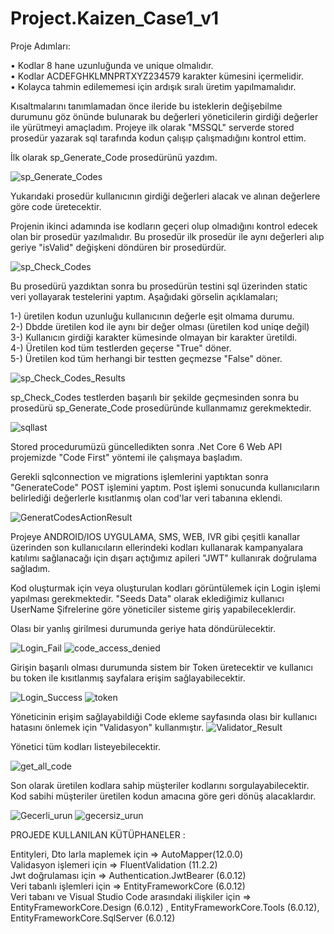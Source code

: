 # Project.Kaizen_Case1_v1

Proje Adımları: 

• Kodlar 8 hane uzunluğunda ve unique olmalıdır. <br /> 
• Kodlar ACDEFGHKLMNPRTXYZ234579 karakter kümesini içermelidir. <br /> 
• Kolayca tahmin edilememesi için ardışık sıralı üretim yapılmamalıdır. <br /> 

Kısaltmalarını tanımlamadan önce ileride bu isteklerin değişebilme durumunu göz önünde bulunarak bu değerleri yöneticilerin girdiği değerler ile yürütmeyi amaçladım.
Projeye ilk olarak "MSSQL" serverde stored prosedür yazarak sql tarafında kodun çalışıp çalışmadığını kontrol ettim.

İlk olarak sp_Generate_Code prosedürünü yazdım.

![sp_Generate_Codes](https://user-images.githubusercontent.com/58344612/210895988-4ac93918-a26b-4670-8511-8b8b39197ce8.png)

Yukarıdaki prosedür kullanıcının girdiği değerleri alacak ve alınan değerlere göre code üretecektir. 


Projenin ikinci adamında ise kodların geçeri olup olmadığını kontrol edecek olan bir prosedür yazılmalıdır. Bu prosedür ilk prosedür ile aynı değerleri alıp
geriye "isValid" değişkeni döndüren bir prosedürdür.

![sp_Check_Codes](https://user-images.githubusercontent.com/58344612/210896578-1c3a3f21-c11f-43cf-b762-0074ccd3dcb8.png)

Bu prosedürü yazdıktan sonra bu prosedürün testini sql üzerinden static veri yollayarak testelerini yaptım.
Aşağıdaki görselin açıklamaları;

1-) üretilen kodun uzunluğu kullanıcının değerle eşit olmama durumu. <br /> 
2-) Dbdde üretilen kod ile aynı bir değer olması (üretilen kod uniqe değil) <br />
3-) Kullanıcın girdiği karakter kümesinde olmayan bir karakter üretildi. <br /> 
4-) Üretilen kod tüm testlerden geçerse "True" döner. <br />
5-) Üretilen kod tüm herhangi bir testten geçmezse  "False" döner. <br />


![sp_Check_Codes_Results](https://user-images.githubusercontent.com/58344612/210897022-10fee215-397f-4fa8-ba12-6b565dfd60b4.png)


sp_Check_Codes testlerden başarılı bir şekilde geçmesinden sonra bu prosedürü  sp_Generate_Code prosedüründe kullanmamız gerekmektedir.

![sqllast](https://user-images.githubusercontent.com/58344612/210897281-90aa512f-e934-4692-a302-bd63f722c4d3.png)

Stored procedurumüzü güncelledikten sonra .Net Core 6 Web API projemizde "Code First" yöntemi ile çalışmaya başladım.

Gerekli sqlconnection ve migrations işlemlerini yaptıktan sonra "GenerateCode" POST işlemini yaptım. Post işlemi sonucunda kullanıcıların belirlediği
değerlerle kısıtlanmış olan cod'lar veri tabanına eklendi.


![GeneratCodesActionResult](https://user-images.githubusercontent.com/58344612/210897911-313705de-73c5-4d0e-b0d4-3176c7a1e954.png)


Projeye ANDROID/IOS UYGULAMA, SMS, WEB, IVR gibi çeşitli kanallar üzerinden son kullanıcıların ellerindeki kodları kullanarak kampanyalara katılımı
sağlanacağı için dışarı açtığımız apileri "JWT" kullanırak doğrulama sağladım. 

Kod oluşturmak için veya oluşturulan kodları görüntülemek için Login işlemi yapılması gerekmektedir.
"Seeds Data" olarak eklediğimiz kullanıcı UserName Şifrelerine göre yöneticiler sisteme giriş yapabileceklerdir.

Olası bir yanlış girilmesi durumunda geriye hata döndürülecektir.

![Login_Fail](https://user-images.githubusercontent.com/58344612/210898451-330cc1e0-3424-4e5f-b016-66f40be9fa5e.png)
![code_access_denied](https://user-images.githubusercontent.com/58344612/210898614-b09befce-74f5-4151-9566-b89adcbb9c09.png)



Girişin başarılı olması durumunda sistem bir Token üretecektir ve kullanıcı bu token ile kısıtlanmış sayfalara erişim sağlayabilecektir.

![Login_Success](https://user-images.githubusercontent.com/58344612/210898543-dc60b1cd-56b1-4e1c-97ae-42ded5ea0ecf.png)
![token](https://user-images.githubusercontent.com/58344612/210898656-e21bf610-36c3-442b-8847-c36909bf1423.png)

Yöneticinin erişim sağlayabildiği Code ekleme sayfasında olası bir kullanıcı hatasını önlemek için "Validasyon" kullanmıştır.
![Validator_Result](https://user-images.githubusercontent.com/58344612/210898805-12dffea9-1190-46bb-b1c5-3af75a47fde1.png)

Yönetici tüm kodları listeyebilecektir.

![get_all_code](https://user-images.githubusercontent.com/58344612/210898844-76013440-2f56-48f2-a5f7-cbba986ab929.png)


Son olarak üretilen kodlara sahip müşteriler kodlarını sorgulayabilecektir. Kod sabihi müşteriler üretilen kodun amacına göre geri dönüş alacaklardır.

![Gecerli_urun](https://user-images.githubusercontent.com/58344612/210898956-b9b37716-f462-4e0b-97fe-6857770ff35b.png)
![gecersiz_urun](https://user-images.githubusercontent.com/58344612/210898958-2bcbf42f-cc33-43e5-b91e-173d1c415273.png)





PROJEDE KULLANILAN KÜTÜPHANELER : 

Entityleri, Dto larla maplemek için => AutoMapper(12.0.0) <br />
Validasyon işlemeri için => FluentValidation (11.2.2) <br />
Jwt doğrulaması için => Authentication.JwtBearer (6.0.12) <br />
Veri tabanlı işlemleri için => EntityFrameworkCore (6.0.12) <br />
Veri tabanı ve Visual Studio Code arasındaki ilişkiler için => EntityFrameworkCore.Design (6.0.12) , EntityFrameworkCore.Tools (6.0.12), EntityFrameworkCore.SqlServer (6.0.12)

